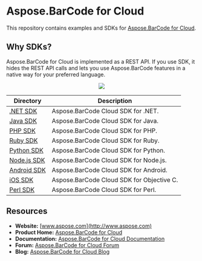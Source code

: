 # Aspose.BarCode for Cloud
This repository contains examples and SDKs for [Aspose.BarCode for Cloud](http://www.aspose.com/cloud/barcode-api.aspx).

## Why SDKs?
Aspose.BarCode for Cloud is implemented as a REST API. If you use SDK, it hides the REST API calls and lets you use Aspose.BarCode features in a native way for your preferred language.

<p align="center">
  <a title="Download complete Aspose.BarCode for Cloud source code" href="https://github.com/asposebarcode/Aspose_BarCode_Cloud/archive/master.zip">
	<img src="https://raw.github.com/AsposeExamples/java-examples-dashboard/master/images/downloadZip-Button-Large.png" />
  </a>
</p>

Directory | Description
--------- | -----------
[.NET SDK](SDKs/Aspose.BarCode-Cloud-SDK-for-.NET) | Aspose.BarCode Cloud SDK for .NET.
[Java SDK](SDKs/Aspose.BarCode-Cloud-SDK-for-Java)  |  Aspose.BarCode Cloud SDK for Java.
[PHP SDK](SDKs/Aspose.BarCode-Cloud-SDK-for-PHP)  | Aspose.BarCode Cloud SDK for PHP.
[Ruby SDK](SDKs/Aspose.BarCode-Cloud-SDK-for-Ruby) | Aspose.BarCode Cloud SDK for Ruby.
[Python SDK](SDKs/Aspose.BarCode-Cloud-SDK-for-Python)  | Aspose.BarCode Cloud SDK for Python.
[Node.js SDK](SDKs/Aspose.BarCode-Cloud-SDK-for-NodeJS) | Aspose.BarCode Cloud SDK for Node.js.
[Android SDK](SDKs/Aspose.BarCode-Cloud-SDK-for-Android) | Aspose.BarCode Cloud SDK for Android.
[iOS SDK](SDKs/Aspose.Barcode-Cloud-SDK-for-ObjectiveC) | Aspose.BarCode Cloud SDK for Objective C.
[Perl SDK](SDKs/Aspose.BarCode-Cloud-SDK-for-Perl) | Aspose.BarCode Cloud SDK for Perl.

## Resources

+ **Website:** [www.aspose.com](http://www.aspose.com)
+ **Product Home:** [Aspose.BarCode for Cloud](http://www.aspose.com/cloud/barcode-api.aspx)
+ **Documentation:** [Aspose.BarCode for Cloud Documentation](http://www.aspose.com/docs/display/barcodecloud/Home)
+ **Forum:** [Aspose.BarCode for Cloud Forum](http://www.aspose.com/community/forums/aspose.barcode-product-family/193/showforum.aspx)
+ **Blog:** [Aspose.BarCode for Cloud Blog](http://www.aspose.com/blogs/aspose-products/aspose-barcode-product-family.html)
